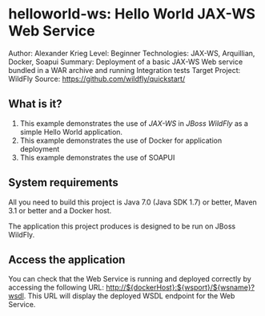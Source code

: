helloworld-ws: Hello World JAX-WS Web Service
==================================================
Author: Alexander Krieg
Level: Beginner
Technologies: JAX-WS, Arquillian, Docker, Soapui
Summary: Deployment of a basic JAX-WS Web service bundled in a WAR archive and running Integration tests
Target Project: WildFly
Source: <https://github.com/wildfly/quickstart/>

What is it?
-----------

1. This example demonstrates the use of *JAX-WS* in *JBoss WildFly* as a simple Hello World application.
2. This example demonstrates the use of Docker for application deployment 
3. This example demonstrates the use of SOAPUI 


System requirements
-------------------

All you need to build this project is Java 7.0 (Java SDK 1.7) or better, Maven 3.1 or better and a Docker host.

The application this project produces is designed to be run on JBoss WildFly.




Access the application 
---------------------

You can check that the Web Service is running and deployed correctly by accessing the following URL: <http://${dockerHost}:${wsport}/${wsname}?wsdl>. This URL will display the deployed WSDL endpoint for the Web Service.


